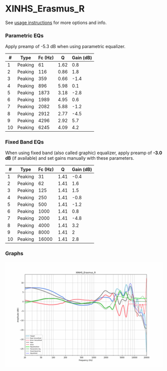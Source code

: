 # XINHS_Erasmus_R
See [usage instructions](https://github.com/jaakkopasanen/AutoEq#usage) for more options and info.

### Parametric EQs
Apply preamp of -5.3 dB when using parametric equalizer.

|   # | Type    |   Fc (Hz) |    Q |   Gain (dB) |
|-----|---------|-----------|------|-------------|
|   1 | Peaking |        61 | 1.62 |         0.8 |
|   2 | Peaking |       116 | 0.86 |         1.8 |
|   3 | Peaking |       359 | 0.66 |        -1.4 |
|   4 | Peaking |       896 | 5.98 |         0.1 |
|   5 | Peaking |      1873 | 3.18 |        -2.8 |
|   6 | Peaking |      1989 | 4.95 |         0.6 |
|   7 | Peaking |      2082 | 5.88 |        -1.2 |
|   8 | Peaking |      2912 | 2.77 |        -4.5 |
|   9 | Peaking |      4296 | 2.92 |         5.7 |
|  10 | Peaking |      6245 | 4.09 |         4.2 |

### Fixed Band EQs
When using fixed band (also called graphic) equalizer, apply preamp of **-3.0 dB** (if available) and set gains manually with these parameters.

|   # | Type    |   Fc (Hz) |    Q |   Gain (dB) |
|-----|---------|-----------|------|-------------|
|   1 | Peaking |        31 | 1.41 |        -0.4 |
|   2 | Peaking |        62 | 1.41 |         1.6 |
|   3 | Peaking |       125 | 1.41 |         1.5 |
|   4 | Peaking |       250 | 1.41 |        -0.8 |
|   5 | Peaking |       500 | 1.41 |        -1.2 |
|   6 | Peaking |      1000 | 1.41 |         0.8 |
|   7 | Peaking |      2000 | 1.41 |        -4.8 |
|   8 | Peaking |      4000 | 1.41 |         3.2 |
|   9 | Peaking |      8000 | 1.41 |         2   |
|  10 | Peaking |     16000 | 1.41 |         2.8 |

### Graphs
![](./XINHS_Erasmus_R.png)
